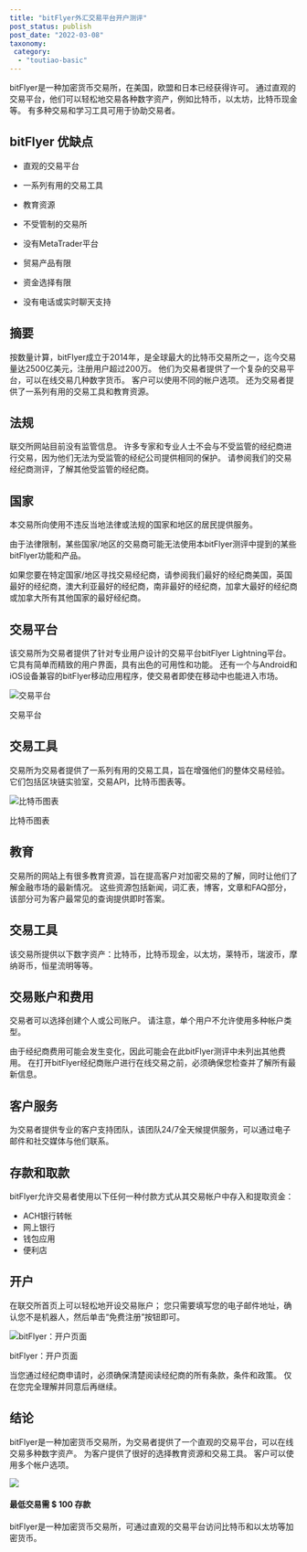 ```yaml
---
title: "bitFlyer外汇交易平台开户测评"
post_status: publish
post_date: "2022-03-08"
taxonomy:
 category: 
  - "toutiao-basic"
---
```


bitFlyer是一种加密货币交易所，在美国，欧盟和日本已经获得许可。 通过直观的交易平台，他们可以轻松地交易各种数字资产，例如比特币，以太坊，比特币现金等。 有多种交易和学习工具可用于协助交易者。

## bitFlyer 优缺点

- 直观的交易平台

- 一系列有用的交易工具

- 教育资源

- 不受管制的交易所

- 没有MetaTrader平台

- 贸易产品有限

- 资金选择有限

- 没有电话或实时聊天支持


## 摘要

按数量计算，bitFlyer成立于2014年，是全球最大的比特币交易所之一，迄今交易量达2500亿美元，注册用户超过200万。 他们为交易者提供了一个复杂的交易平台，可以在线交易几种数字货币。 客户可以使用不同的帐户选项。 还为交易者提供了一系列有用的交易工具和教育资源。

## 法规

联交所网站目前没有监管信息。 许多专家和专业人士不会与不受监管的经纪商进行交易，因为他们无法为受监管的经纪公司提供相同的保护。 请参阅我们的交易经纪商测评，了解其他受监管的经纪商。

## 国家

本交易所向使用不违反当地法律或法规的国家和地区的居民提供服务。

由于法律限制，某些国家/地区的交易商可能无法使用本bitFlyer测评中提到的某些bitFlyer功能和产品。

如果您要在特定国家/地区寻找交易经纪商，请参阅我们最好的经纪商美国，英国最好的经纪商，澳大利亚最好的经纪商，南非最好的经纪商，加拿大最好的经纪商或加拿大所有其他国家的最好经纪商。

## 交易平台

该交易所为交易者提供了针对专业用户设计的交易平台bitFlyer Lightning平台。 它具有简单而精致的用户界面，具有出色的可用性和功能。 还有一个与Android和iOS设备兼容的bitFlyer移动应用程序，使交易者即使在移动中也能进入市场。

![交易平台](https://cdn.fendou.la/funstoutiao/2020/11/bitFlyer-Review-Trading-Platform.jpg "交易平台")

交易平台

## 交易工具

交易所为交易者提供了一系列有用的交易工具，旨在增强他们的整体交易经验。 它们包括区块链实验室，交易API，比特币图表等。

![比特币图表](https://cdn.fendou.la/funstoutiao/2020/11/bitFlyer-Review-Bitcoin-Charts.jpg "比特币图表")

比特币图表

## 教育

交易所的网站上有很多教育资源，旨在提高客户对加密交易的了解，同时让他们了解金融市场的最新情况。 这些资源包括新闻，词汇表，博客，文章和FAQ部分，该部分可为客户最常见的查询提供即时答案。

## 交易工具

该交易所提供以下数字资产：比特币，比特币现金，以太坊，莱特币，瑞波币，摩纳哥币，恒星流明等等。

## 交易账户和费用

交易者可以选择创建个人或公司账户。 请注意，单个用户不允许使用多种帐户类型。

由于经纪商费用可能会发生变化，因此可能会在此bitFlyer测评中未列出其他费用。 在打开bitFlyer经纪商账户进行在线交易之前，必须确保您检查并了解所有最新信息。

## 客户服务

为交易者提供专业的客户支持团队，该团队24/7全天候提供服务，可以通过电子邮件和社交媒体与他们联系。

## 存款和取款

bitFlyer允许交易者使用以下任何一种付款方式从其交易帐户中存入和提取资金：

- ACH银行转帐
- 网上银行
- 钱包应用
- 便利店

## 开户

在联交所首页上可以轻松地开设交易账户； 您只需要填写您的电子邮件地址，确认您不是机器人，然后单击“免费注册”按钮即可。

![bitFlyer：开户页面](https://cdn.fendou.la/funstoutiao/2020/11/bitFlyer-Review-Account-Opening-Page.jpg "bitFlyer：开户页面")

bitFlyer：开户页面

当您通过经纪商申请时，必须确保清楚阅读经纪商的所有条款，条件和政策。 仅在您完全理解并同意后再继续。

## 结论

bitFlyer是一种加密货币交易所，为交易者提供了一个直观的交易平台，可以在线交易多种数字资产。 为客户提供了很好的选择教育资源和交易工具。 客户可以使用多个帐户选项。

![](https://cdn.fendou.la/funstoutiao/2020/11/bitFlyer-Logo.png)

#### 最低交易需 **$ 100** 存款

bitFlyer是一种加密货币交易所，可通过直观的交易平台访问比特币和以太坊等加密货币。
